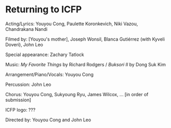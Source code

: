 # Returning to ICFP

Acting/Lyrics: Youyou Cong, Paulette Koronkevich, Niki Vazou, Chandrakana Nandi

Filmed by: [Youyou's mother], Joseph Wonsil, Blanca Gutiérrez (with Kyveli Doveri), John Leo

Special appearance: Zachary Tatlock

Music: *My Favorite Things* by Richard Rodgers / *Buksori II* by Dong Suk Kim

Arrangement/Piano/Vocals: Youyou Cong

Percussion: John Leo

Chorus: Youyou Cong, Sukyoung Ryu, James Wilcox, ... [in order of submission]

ICFP logo: ???

Directed by: Youyou Cong and John Leo
